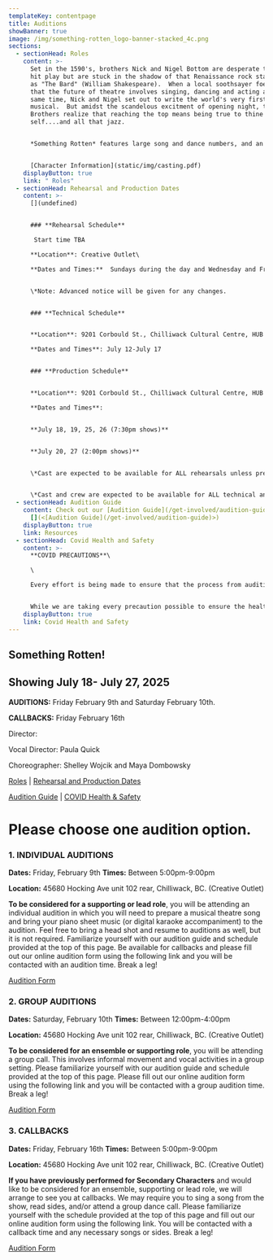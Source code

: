 ```yaml
---
templateKey: contentpage
title: Auditions
showBanner: true
image: /img/something-rotten_logo-banner-stacked_4c.png
sections:
  - sectionHead: Roles
    content: >-
      Set in the 1590's, brothers Nick and Nigel Bottom are desperate to write a
      hit play but are stuck in the shadow of that Renaissance rock star known
      as "The Bard" (William Shakespeare).  When a local soothsayer foetells
      that the future of theatre involves singing, dancing and acting at the
      same time, Nick and Nigel set out to write the world's very first
      musical.  But amidst the scandelous excitment of opening night, the Bottom
      Brothers realize that reaching the top means being true to thine own
      self....and all that jazz.


      *S﻿omething Rotten* features large song and dance numbers, and an eccentric cast of over-the-top characters, each given their own special moment in the show to shine.


      [C﻿haracter Information](static/img/casting.pdf)
    displayButton: true
    link: " Roles"
  - sectionHead: Rehearsal and Production Dates
    content: >-
      [](undefined)


      ### **Rehearsal Schedule**

       Start time TBA

      **Location**: Creative Outlet\

      **Dates and Times:**  Sundays during the day and Wednesday and Friday evenings.  July-weekday eveings and all day weekends


      \*Note: Advanced notice will be given for any changes.


      ### **Technical Schedule**


      **Location**: 9201 Corbould St., Chilliwack Cultural Centre, HUB Theatre, Chilliwack. \

      **Dates and Times**: July 12-July 17


      ### **Production Schedule**


      **Location**: 9201 Corbould St., Chilliwack Cultural Centre, HUB Theatre, Chilliwack.\

      **Dates and Times**: 


      **July 18, 19, 25, 26 (7:30pm shows)**


      **J﻿uly 20, 27 (2:00pm shows)**


      \*Cast are expected to be available for ALL rehearsals unless previously discussed with director.


      \*Cast and crew are expected to be available for ALL technical and production dates.
  - sectionHead: Audition Guide
    content: Check out our [Audition Guide](/get-involved/audition-guide)
      [](<[Audition Guide](/get-involved/audition-guide)>)
    displayButton: true
    link: Resources
  - sectionHead: Covid Health and Safety
    content: >-
      **COVID PRECAUTIONS**\

      \

      Every effort is being made to ensure that the process from auditions to performance, will comply with all current safety restrictions as outlined by the BC Ministry of Health and BC Centre for Disease Control. 


      While we are taking every precaution possible to ensure the health and safety of all cast, crew and audience members, we understand that everyone has different comfort levels around Covid and wish to do our best to accommodate these different comfort levels
    displayButton: true
    link: Covid Health and Safety
---
```

## Something Rotten!

## Showing July 18- July 27, 2025

**AUDITIONS:**  Friday February 9th and Saturday February 10th.

**CALLBACKS:**  Friday February 16th

Director:  

Vocal Director:  Paula Quick

Choreographer:  Shelley Wojcik and Maya Dombowsky

[Roles](#roles) | [Rehearsal and Production Dates ](<#rehearsal and production dates>)

[Audition Guide](<#audition guide>) | [COVID Health & Safety](#covid%20health%20and%20safety)

# **Please choose one audition option.**

### **1. INDIVIDUAL AUDITIONS**

**Dates:**  Friday, February 9th  **Times:**  Between 5:00pm-9:00pm

**Location:**  45680 Hocking Ave unit 102 rear, Chilliwack, BC.  (Creative Outlet)

**To be considered for a supporting or lead role**, you will be attending an individual audition in which you will need to prepare a musical theatre song and bring your piano sheet music (or digital karaoke accompaniment) to the audition. Feel free to bring a head shot and resume to auditions as well, but it is not required.  Familiarize yourself with our audition guide and schedule provided at the top of this page. Be available for callbacks and please fill out our online audition form using the following link and you will be contacted with an audition time.  Break a leg!

[ Audition Form](https://forms.gle/mo77G5eRmyBPWrmLA)

### **2.  GROUP AUDITIONS**

**Dates:**  Saturday, February 10th  **Times:**  Between 12:00pm-4:00pm

**Location:**  45680 Hocking Ave unit 102 rear, Chilliwack, BC.  (Creative Outlet)

**To be considered for an ensemble or supporting role**, you will be attending a group call.  This involves informal movement and vocal activities in a group setting.   Please familiarize yourself with our audition guide and schedule provided at the top of this page.   Please fill out our online audition form using the following link and you will be contacted with a group audition time.  Break a leg!

 [Audition Form](https://forms.gle/mo77G5eRmyBPWrmLA)

### **3.  CALLBACKS**

**Dates:**  Friday, February 16th  **Times:**  Between 5:00pm-9:00pm

**Location:**  45680 Hocking Ave unit 102 rear, Chilliwack, BC.  (Creative Outlet)

**If you have previously performed for Secondary Characters** and would like to be considered for an ensemble, supporting or lead role, we will arrange to see you at callbacks. We may require you to sing a song from the show, read sides, and/or attend a group dance call.  Please familiarize yourself with the schedule provided at the top of this page and fill out our online audition form using the following link.  You will be contacted with a callback time and any necessary songs or sides.  Break a leg!

 [Audition Form](https://forms.gle/mo77G5eRmyBPWrmLA)